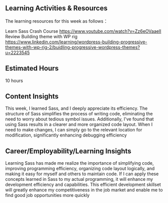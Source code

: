 ## Learning Activities & Resources
The learning resources for this week as follows：

Learn Sass Crash Course
https://www.youtube.com/watch?v=Zz6eOVaaelI
Review Building theme with WP rig 
https://www.linkedin.com/learning/wordpress-building-progressive-themes-with-wp-rig-2/buidling-progressive-wordpress-themes?u=2223545

## Estimated Hours
10 hours

## Content Insights

This week, I learned Sass, and I deeply appreciate its efficiency. The structure of Sass simplifies the process of writing code, eliminating the need to worry about tedious symbol issues. Additionally, I've found that using Sass results in a clearer and more organized code layout. When I need to make changes, I can simply go to the relevant location for modification, significantly enhancing debugging efficiency

## Career/Employability/Learning Insights

Learning Sass has made me realize the importance of simplifying code, improving programming efficiency, organizing code layout logically, and making it easy for myself and others to maintain code. If I can apply these concepts learned in Sass to my actual programming, it will enhance my development efficiency and capabilities. This efficient development skillset will greatly enhance my competitiveness in the job market and enable me to find good job opportunities more quickly
